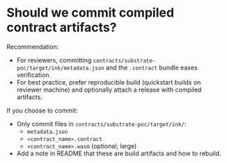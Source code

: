 # Should we commit compiled contract artifacts?

Recommendation:
- For reviewers, committing `contracts/substrate-poc/target/ink/metadata.json` and the `.contract` bundle eases verification.
- For best practice, prefer reproducible build (quickstart builds on reviewer machine) and optionally attach a release with compiled artifacts.

If you choose to commit:
- Only commit files in `contracts/substrate-poc/target/ink/`:
  - `metadata.json`
  - `<contract_name>.contract`
  - `<contract_name>.wasm` (optional; large)
- Add a note in README that these are build artifacts and how to rebuild.